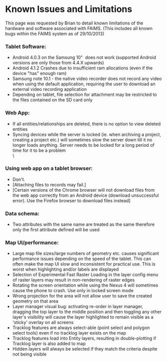 Known Issues and Limitations
=========================================================================



This page was requested by Brian to detail known limitations of the
hardware and software associated with FAIMS. (This includes all known
bugs within the FAIMS system as of 29/10/2013)

### Tablet Software: 

-   Android 4.0.3 on the Samsung 10\"  does not work (supported Android
    versions are only those from 4.4.X upwards)
-   Android 4.1.2 Crashes due to insufficient ram allocations (even if
    the device \"has\" enough ram)
-   Samsung note 10.1 - the native video recorder does not record any
    video when using the default application, requiring the user to
    download an external video recording application
-   Depending on tablet, file selection for attachment may be restricted
    to the files contained on the SD card only

### Web App: 

-   If all entities/relationships are deleted, there is no option to
    view deleted entities
-   Syncing devices while the server is locked (ie. when archiving a
    project, creating a project etc.) will sometimes slow the server
    down till it no longer loads anything. Server needs to be locked for
    a long period of time for it to be a problem\
    \

### Using web app on a tablet browser: 

-   Don\'t. 
-   [Attaching files to records may
    fail.]
-   [Certain versions of the Chrome browser will not download files from
    the web app correctly from an Android device (download unsuccessful
    error). Use the Firefox browser to download files
    instead]

### Data schema: 

-   Two attributes with the same name are treated as the same therefore
    only the first attribute defined will be used

### Map UI/performance: 

-   Large map file sizes/large numbers of geometry etc. causes
    significant performance issues depending on the speed of the tablet.
    This can often make the map UI slow and inconsistent for practical
    use. This is worst when highlighting and/or labels are displayed
-   Selection of Experimental Fast Raster Loading in the layer config
    menu of raster layers may result in non-rendering of raster edges
-   Rotating the screen orientation while using the Nexus 4 will
    sometimes cause the phone to crash. Use only in locked screen mode
-   Wrong projection for the area will not allow user to save the
    created geometry on that area
-   Layer manager visual bug: activating re-order in layer manager,
    dragging the top layer to the middle position and then toggling any
    other layer\'s visibility will cause the layer highlighted to remain
    visible as a \'sticky\' overlay on all screens
-   Tracklog features are always select-able (point select and polygon
    select tools) even if no tracklog layer exists on the map
-   Tracklog features load into Entity layers, resulting in
    double-plotting if Tracklog layer is also added to map
-   Hidden layers will always be selected if they match the criteria
    despite not being visible

</div>